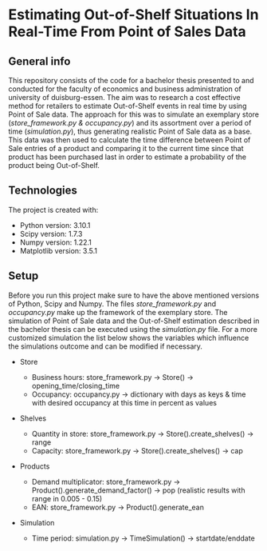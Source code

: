 # Estimating Out-of-Shelf Situations In Real-Time From Point of Sales Data

## General info
This repository consists of the code for a bachelor thesis presented to and conducted for the faculty of economics and business administration of university of duisburg-essen. The aim was to research a cost effective method for retailers to estimate Out-of-Shelf events in real time by using Point of Sale data. The approach for this was to  simulate an exemplary store (*store_framework.py & occupancy.py*) and its assortment over a period of time (*simulation.py*), thus generating realistic Point of Sale data as a base. This data was then used to calculate the time difference between Point of Sale entries of a product and comparing it to the current time since that product has been purchased last in order to estimate a probability of the product being Out-of-Shelf.

## Technologies
The project is created with:
* Python version: 3.10.1
* Scipy version: 1.7.3
* Numpy version: 1.22.1
* Matplotlib version: 3.5.1

## Setup
Before you run this project make sure to have the above mentioned versions of Python, Scipy and Numpy. The files *store_framework.py* and *occupancy.py* make up the framework of the exemplary store. The simulation of Point of Sale data and the Out-of-Shelf estimation described in the bachelor thesis can be executed using the *simulation.py* file. For a more customized simulation the list below shows the variables which influence the simulations outcome and can be modified if necessary. 

* Store
  * Business hours: store_framework.py -> Store() -> opening_time/closing_time
  * Occupancy: occupancy.py -> dictionary with days as keys & time with desired occupancy at this time in percent as values

* Shelves
  * Quantity in store: store_framework.py -> Store().create_shelves() -> range
  * Capacity: store_framework.py -> Store().create_shelves() -> cap

* Products
  * Demand multiplicator: store_framework.py -> Product().generate_demand_factor() -> pop (realistic results with range in 0.005 - 0.15)
  * EAN: store_framework.py -> Product().generate_ean

* Simulation
  * Time period: simulation.py -> TimeSimulation() -> startdate/enddate
